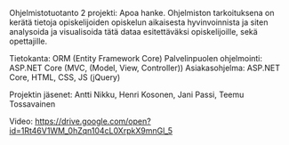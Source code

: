 Ohjelmistotuotanto 2 projekti: Apoa hanke. Ohjelmiston tarkoituksena on kerätä tietoja opiskelijoiden opiskelun aikaisesta hyvinvoinnista ja siten analysoida ja visualisoida tätä dataa esitettäväksi opiskelijoille, sekä opettajille.

Tietokanta: ORM (Entity Framework Core) Palvelinpuolen ohjelmointi: ASP.NET Core (MVC, (Model, View, Controller)) Asiakasohjelma: ASP.NET Core, HTML, CSS, JS (jQuery)

Projektin jäsenet: Antti Nikku, Henri Kosonen, Jani Passi, Teemu Tossavainen

Video: https://drive.google.com/open?id=1Rt46V1WM_0hZqn104cL0XrpkX9mnGl_5
